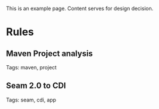 This is an example page. Content serves for design decision.

# Rules

## Maven Project analysis

Tags: maven, project

## Seam 2.0 to CDI

Tags: seam, cdi, app


